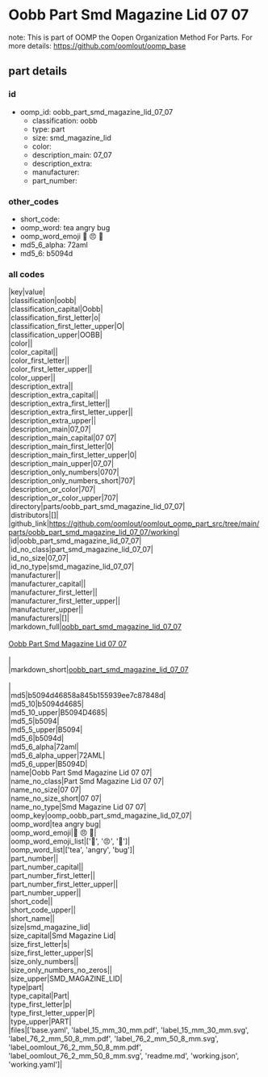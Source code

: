 # Oobb Part Smd Magazine Lid 07 07  

note: This is part of OOMP the Oopen Organization Method For Parts. For more details: https://github.com/oomlout/oomp_base

##  part details





### id
* oomp_id: oobb_part_smd_magazine_lid_07_07
  * classification: oobb
  * type: part
  * size: smd_magazine_lid
  * color: 
  * description_main: 07_07
  * description_extra: 
  * manufacturer: 
  * part_number: 

### other_codes
* short_code: 
* oomp_word: tea angry bug
* oomp_word_emoji :tea: :angry: :bug:
* md5_6_alpha: 72aml
* md5_6: b5094d

### all codes 
|key|value|  
|classification|oobb|  
|classification_capital|Oobb|  
|classification_first_letter|o|  
|classification_first_letter_upper|O|  
|classification_upper|OOBB|  
|color||  
|color_capital||  
|color_first_letter||  
|color_first_letter_upper||  
|color_upper||  
|description_extra||  
|description_extra_capital||  
|description_extra_first_letter||  
|description_extra_first_letter_upper||  
|description_extra_upper||  
|description_main|07_07|  
|description_main_capital|07 07|  
|description_main_first_letter|0|  
|description_main_first_letter_upper|0|  
|description_main_upper|07_07|  
|description_only_numbers|0707|  
|description_only_numbers_short|707|  
|description_or_color|707|  
|description_or_color_upper|707|  
|directory|parts/oobb_part_smd_magazine_lid_07_07|  
|distributors|[]|  
|github_link|https://github.com/oomlout/oomlout_oomp_part_src/tree/main/parts/oobb_part_smd_magazine_lid_07_07/working|  
|id|oobb_part_smd_magazine_lid_07_07|  
|id_no_class|part_smd_magazine_lid_07_07|  
|id_no_size|07_07|  
|id_no_type|smd_magazine_lid_07_07|  
|manufacturer||  
|manufacturer_capital||  
|manufacturer_first_letter||  
|manufacturer_first_letter_upper||  
|manufacturer_upper||  
|manufacturers|[]|  
|markdown_full|[oobb_part_smd_magazine_lid_07_07](https://github.com/oomlout/oomlout_oomp_part_src/tree/main/parts/oobb_part_smd_magazine_lid_07_07/working)<br>[](https://github.com/oomlout/oomlout_oomp_part_src/tree/main/parts/oobb_part_smd_magazine_lid_07_07/working)<br>[Oobb Part Smd Magazine Lid 07 07](https://github.com/oomlout/oomlout_oomp_part_src/tree/main/parts/oobb_part_smd_magazine_lid_07_07/working)<br><br>|  
|markdown_short|[oobb_part_smd_magazine_lid_07_07](https://github.com/oomlout/oomlout_oomp_part_src/tree/main/parts/oobb_part_smd_magazine_lid_07_07/working)<br><br>|  
|md5|b5094d46858a845b155939ee7c87848d|  
|md5_10|b5094d4685|  
|md5_10_upper|B5094D4685|  
|md5_5|b5094|  
|md5_5_upper|B5094|  
|md5_6|b5094d|  
|md5_6_alpha|72aml|  
|md5_6_alpha_upper|72AML|  
|md5_6_upper|B5094D|  
|name|Oobb Part Smd Magazine Lid 07 07|  
|name_no_class|Part Smd Magazine Lid 07 07|  
|name_no_size|07 07|  
|name_no_size_short|07 07|  
|name_no_type|Smd Magazine Lid 07 07|  
|oomp_key|oomp_oobb_part_smd_magazine_lid_07_07|  
|oomp_word|tea angry bug|  
|oomp_word_emoji|:tea: :angry: :bug:|  
|oomp_word_emoji_list|[':tea:', ':angry:', ':bug:']|  
|oomp_word_list|['tea', 'angry', 'bug']|  
|part_number||  
|part_number_capital||  
|part_number_first_letter||  
|part_number_first_letter_upper||  
|part_number_upper||  
|short_code||  
|short_code_upper||  
|short_name||  
|size|smd_magazine_lid|  
|size_capital|Smd Magazine Lid|  
|size_first_letter|s|  
|size_first_letter_upper|S|  
|size_only_numbers||  
|size_only_numbers_no_zeros||  
|size_upper|SMD_MAGAZINE_LID|  
|type|part|  
|type_capital|Part|  
|type_first_letter|p|  
|type_first_letter_upper|P|  
|type_upper|PART|  
|files|['base.yaml', 'label_15_mm_30_mm.pdf', 'label_15_mm_30_mm.svg', 'label_76_2_mm_50_8_mm.pdf', 'label_76_2_mm_50_8_mm.svg', 'label_oomlout_76_2_mm_50_8_mm.pdf', 'label_oomlout_76_2_mm_50_8_mm.svg', 'readme.md', 'working.json', 'working.yaml']|  
